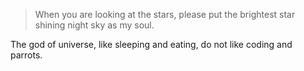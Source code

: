 

> When you are looking at the stars, please put the brightest star shining night sky as my soul.

The god of universe, like sleeping and eating, do not like coding and parrots.